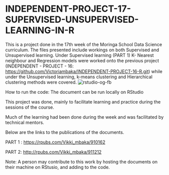 # INDEPENDENT-PROJECT-17-SUPERVISED-UNSUPERVISED-LEARNING-IN-R

This is a project done in the 17th week of the Moringa School Data Science curriculum.
The files presented include workings on both Supervised and Unsupervised learning. Under Supervised learning (PART 1) K- Nearest neighbour and Regression models were worked onto the previous project (INDEPENDENT - PROJECT - 16: https://github.com/Victoriambaka/INDEPENDENT-PROJECT-16-R.git) while under the Unsupervised learning, k-means clustering and Hierarchical clustering methods were covered.
![rstudio-og-fb](https://user-images.githubusercontent.com/98333634/172195372-40189621-8b6e-4cca-9acb-b38fd85b06dc.jpg)



How to run the code:
The document can be run locally on RStudio

This project was done, mainly to facilitate learning and practice during the sessions of the course.

Much of the learning had been done during the week and was facilitated by technical mentors.

Below are the links to the publications of the documents.

PART 1 : https://rpubs.com/Vikki_mbaka/910162

PART 2: http://rpubs.com/Vikki_mbaka/911212

Note: A person may contribute to this work by hosting the documents on their machine on RStusio, and adding to the code.
